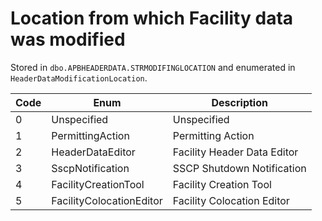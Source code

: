 # Location from which Facility data was modified

Stored in `dbo.APBHEADERDATA.STRMODIFINGLOCATION` and enumerated in `HeaderDataModificationLocation`.

| Code | Enum                     | Description                 |
|------|--------------------------|-----------------------------|
| 0    | Unspecified              | Unspecified                 |
| 1    | PermittingAction         | Permitting Action           |
| 2    | HeaderDataEditor         | Facility Header Data Editor |
| 3    | SscpNotification         | SSCP Shutdown Notification  |
| 4    | FacilityCreationTool     | Facility Creation Tool      |
| 5    | FacilityColocationEditor | Facility Colocation Editor  |
        